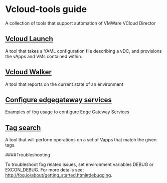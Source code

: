 Vcloud-tools guide
============

A collection of tools that support automation of VMWare VCloud Director

## [Vcloud Launch][vcloud-launch]
A tool that takes a YAML configuration file describing a vDC, and provisions
the vApps and VMs contained within.

## [Vcloud Walker][vcloudwalker]
A tool that reports on the current state of an environment

## [Configure edgegateway services][edgegateway]
Examples of fog usage to configure Edge Gateway Services

## [Tag search][tag_search]
A tool that will perform operations on a set of Vapps that match the given tags.

####Troubleshooting

To troubleshoot fog related issues, set environment variables DEBUG or EXCON_DEBUG.
For more details see: http://fog.io/about/getting_started.html#debugging.

[vcloudwalker]: https://github.com/alphagov/vcloud-walker
[edgegateway]: docs/edgegateway.md
[tag_search]: docs/tag_search.md
[vcloud-launch]: docs/vcloud-launch.md

